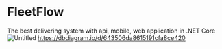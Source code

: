 # FleetFlow
The best delivering system with api, mobile, web application in .NET Core
![Untitled](https://user-images.githubusercontent.com/102397633/231354135-9b202b89-1f37-4e46-9016-982aca4bda44.png)
https://dbdiagram.io/d/643506da8615191cfa8ce420
